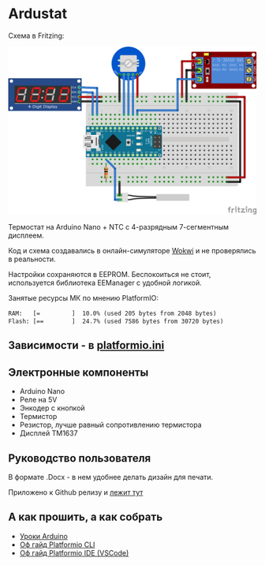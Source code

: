 # Ardustat

Схема в Fritzing:

![Fritzing](./readme_assets/fritzing.png)

Термостат на Arduino Nano + NTC с 4-разрядным 7-сегментным дисплеем.

Код и схема создавались в онлайн-симуляторе [Wokwi](https://wokwi.com/) и не проверялись в реальности.

Настройки сохраняются в EEPROM. Беспокоиться не стоит, используется библиотека EEManager с удобной логикой.

Занятые ресурсы МК по мнению PlatformIO:

```
RAM:   [=         ]  10.0% (used 205 bytes from 2048 bytes)
Flash: [==        ]  24.7% (used 7586 bytes from 30720 bytes)
```

## Зависимости - в [platformio.ini](./platformio.ini)

## Электронные компоненты

- Arduino Nano
- Реле на 5V
- Энкодер с кнопкой
- Термистор
- Резистор, лучше равный сопротивлению термистора
- Дисплей TM1637

## Руководство пользователя

В формате .Docx - в нем удобнее делать дизайн для печати.

Приложено к Github релизу и [лежит тут](./USER_MANUAL.docx)

## А как прошить, а как собрать

- [Уроки Arduino](https://alexgyver.ru/arduino-first/)
- [Оф гайд Platformio CLI](https://docs.platformio.org/en/latest/core/quickstart.html)
- [Оф гайд Platformio IDE (VSCode)](https://docs.platformio.org/en/latest/integration/ide/vscode.html)
